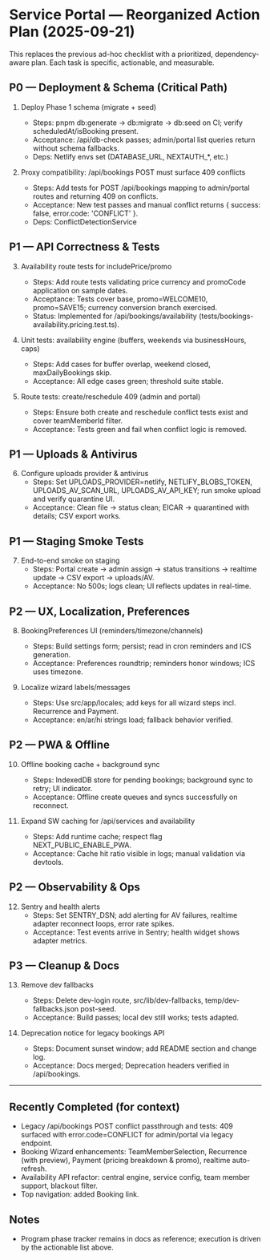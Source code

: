 # Service Portal — Reorganized Action Plan (2025-09-21)

This replaces the previous ad-hoc checklist with a prioritized, dependency-aware plan. Each task is specific, actionable, and measurable.

## P0 — Deployment & Schema (Critical Path)
1. Deploy Phase 1 schema (migrate + seed)
   - Steps: pnpm db:generate → db:migrate → db:seed on CI; verify scheduledAt/isBooking present.
   - Acceptance: /api/db-check passes; admin/portal list queries return without schema fallbacks.
   - Deps: Netlify envs set (DATABASE_URL, NEXTAUTH_*, etc.)

2. Proxy compatibility: /api/bookings POST must surface 409 conflicts
   - Steps: Add tests for POST /api/bookings mapping to admin/portal routes and returning 409 on conflicts.
   - Acceptance: New test passes and manual conflict returns { success: false, error.code: 'CONFLICT' }.
   - Deps: ConflictDetectionService

## P1 — API Correctness & Tests
3. Availability route tests for includePrice/promo
   - Steps: Add route tests validating price currency and promoCode application on sample dates.
   - Acceptance: Tests cover base, promo=WELCOME10, promo=SAVE15; currency conversion branch exercised.
   - Status: Implemented for /api/bookings/availability (tests/bookings-availability.pricing.test.ts).

4. Unit tests: availability engine (buffers, weekends via businessHours, caps)
   - Steps: Add cases for buffer overlap, weekend closed, maxDailyBookings skip.
   - Acceptance: All edge cases green; threshold suite stable.

5. Route tests: create/reschedule 409 (admin and portal)
   - Steps: Ensure both create and reschedule conflict tests exist and cover teamMemberId filter.
   - Acceptance: Tests green and fail when conflict logic is removed.

## P1 — Uploads & Antivirus
6. Configure uploads provider & antivirus
   - Steps: Set UPLOADS_PROVIDER=netlify, NETLIFY_BLOBS_TOKEN, UPLOADS_AV_SCAN_URL, UPLOADS_AV_API_KEY; run smoke upload and verify quarantine UI.
   - Acceptance: Clean file → status clean; EICAR → quarantined with details; CSV export works.

## P1 — Staging Smoke Tests
7. End-to-end smoke on staging
   - Steps: Portal create → admin assign → status transitions → realtime update → CSV export → uploads/AV.
   - Acceptance: No 500s; logs clean; UI reflects updates in real-time.

## P2 — UX, Localization, Preferences
8. BookingPreferences UI (reminders/timezone/channels)
   - Steps: Build settings form; persist; read in cron reminders and ICS generation.
   - Acceptance: Preferences roundtrip; reminders honor windows; ICS uses timezone.

9. Localize wizard labels/messages
   - Steps: Use src/app/locales; add keys for all wizard steps incl. Recurrence and Payment.
   - Acceptance: en/ar/hi strings load; fallback behavior verified.

## P2 — PWA & Offline
10. Offline booking cache + background sync
    - Steps: IndexedDB store for pending bookings; background sync to retry; UI indicator.
    - Acceptance: Offline create queues and syncs successfully on reconnect.

11. Expand SW caching for /api/services and availability
    - Steps: Add runtime cache; respect flag NEXT_PUBLIC_ENABLE_PWA.
    - Acceptance: Cache hit ratio visible in logs; manual validation via devtools.

## P2 — Observability & Ops
12. Sentry and health alerts
    - Steps: Set SENTRY_DSN; add alerting for AV failures, realtime adapter reconnect loops, error rate spikes.
    - Acceptance: Test events arrive in Sentry; health widget shows adapter metrics.

## P3 — Cleanup & Docs
13. Remove dev fallbacks
    - Steps: Delete dev-login route, src/lib/dev-fallbacks, temp/dev-fallbacks.json post-seed.
    - Acceptance: Build passes; local dev still works; tests adapted.

14. Deprecation notice for legacy bookings API
    - Steps: Document sunset window; add README section and change log.
    - Acceptance: Docs merged; Deprecation headers verified in /api/bookings.

---

## Recently Completed (for context)
- Legacy /api/bookings POST conflict passthrough and tests: 409 surfaced with error.code=CONFLICT for admin/portal via legacy endpoint.
- Booking Wizard enhancements: TeamMemberSelection, Recurrence (with preview), Payment (pricing breakdown & promo), realtime auto-refresh.
- Availability API refactor: central engine, service config, team member support, blackout filter.
- Top navigation: added Booking link.

## Notes
- Program phase tracker remains in docs as reference; execution is driven by the actionable list above.

